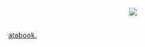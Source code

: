 <p align="center">
  <img src="https://files.catbox.moe/6i216a.png">

<br><a href="https://iridescentidealism.atabook.org">atabook.</a>

 </p>
